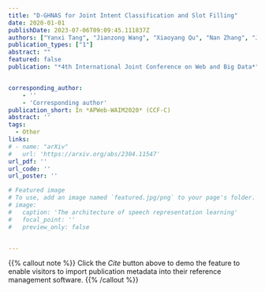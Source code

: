 ```yaml
---
title: "D-GHNAS for Joint Intent Classification and Slot Filling"
date: 2020-01-01
publishDate: 2023-07-06T09:09:45.111837Z
authors: ["Yanxi Tang", "Jianzong Wang", "Xiaoyang Qu", "Nan Zhang", "Jing Xiao"]
publication_types: ["1"]
abstract: ""
featured: false
publication: "*4th International Joint Conference on Web and Big Data*"


corresponding_author:
    - ''
    - 'Corresponding author'
publication_short: In *APWeb-WAIM2020* (CCF-C)
abstract: ''
tags:
  - Other
links:
# - name: "arXiv"
#   url: 'https://arxiv.org/abs/2304.11547'
url_pdf: ''
url_code: ''
url_poster: ''

# Featured image
# To use, add an image named `featured.jpg/png` to your page's folder.
# image:
#   caption: 'The architecture of speech representation learning'
#   focal_point: ''
#   preview_only: false


---
```


{{% callout note %}}
Click the _Cite_ button above to demo the feature to enable visitors to import publication metadata into their reference management software.
{{% /callout %}}



